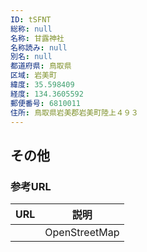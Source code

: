 ```yaml
---
ID: tSFNT
総称: null
名称: 甘露神社
名称読み: null
別名: null
都道府県: 鳥取県
区域: 岩美町
緯度: 35.598409
経度: 134.3605592
郵便番号: 6810011
住所: 鳥取県岩美郡岩美町陸上４９３
---
```


## その他

### 参考URL

| URL | 説明          |
| --- | ------------- |
|     | OpenStreetMap |
